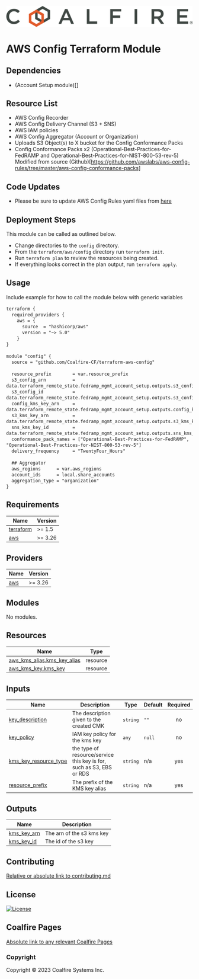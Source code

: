 ![Coalfire](coalfire_logo.png)

# AWS Config Terraform Module

## Dependencies
- (Account Setup module)[]

## Resource List
- AWS Config Recorder
- AWS Config Delivery Channel (S3 + SNS)
- AWS IAM policies
- AWS Config Aggregator (Account or Organization)
- Uploads S3 Object(s) to X bucket for the Config Conformance Packs
- Config Conformance Packs x2 (Operational-Best-Practices-for-FedRAMP and Operational-Best-Practices-for-NIST-800-53-rev-5) Modified from source (Github)[https://github.com/awslabs/aws-config-rules/tree/master/aws-config-conformance-packs]

## Code Updates
- Please be sure to update AWS Config Rules yaml files from [here](https://github.com/awslabs/aws-config-rules/tree/master/aws-config-conformance-packs)

## Deployment Steps

This module can be called as outlined below.

- Change directories to the `config` directory.
- From the `terraform/aws/config` directory run `terraform init`.
- Run `terraform plan` to review the resources being created.
- If everything looks correct in the plan output, run `terraform apply`.

## Usage

Include example for how to call the module below with generic variables

```hcl
terraform {
  required_providers {
    aws = {
      source  = "hashicorp/aws"
      version = "~> 5.0"
    }
}

module "config" {
  source = "github.com/Coalfire-CF/terraform-aws-config"

  resource_prefix        = var.resource_prefix
  s3_config_arn          = data.terraform_remote_state.fedramp_mgmt_account_setup.outputs.s3_config_arn
  s3_config_id           = data.terraform_remote_state.fedramp_mgmt_account_setup.outputs.s3_config_id
  config_kms_key_arn     = data.terraform_remote_state.fedramp_mgmt_account_setup.outputs.config_kms_key_arn
  s3_kms_key_arn         = data.terraform_remote_state.fedramp_mgmt_account_setup.outputs.s3_kms_key_arn
  sns_kms_key_id         = data.terraform_remote_state.fedramp_mgmt_account_setup.outputs.sns_kms_key_id
  conformance_pack_names = ["Operational-Best-Practices-for-FedRAMP", "Operational-Best-Practices-for-NIST-800-53-rev-5"]
  delivery_frequency     = "TwentyFour_Hours"

  ## Aggregator 
  aws_regions      = var.aws_regions
  account_ids      = local.share_accounts
  aggregation_type = "organization"
}

```

<!-- BEGIN_TF_DOCS -->
## Requirements

| Name | Version |
|------|---------|
| <a name="requirement_terraform"></a> [terraform](#requirement\_terraform) | >= 1.5 |
| <a name="requirement_aws"></a> [aws](#requirement\_aws) | >= 3.26 |

## Providers

| Name | Version |
|------|---------|
| <a name="provider_aws"></a> [aws](#provider\_aws) | >= 3.26 |

## Modules

No modules.

## Resources

| Name | Type |
|------|------|
| [aws_kms_alias.kms_key_alias](https://registry.terraform.io/providers/hashicorp/aws/latest/docs/resources/kms_alias) | resource |
| [aws_kms_key.kms_key](https://registry.terraform.io/providers/hashicorp/aws/latest/docs/resources/kms_key) | resource |

## Inputs

| Name | Description | Type | Default | Required |
|------|-------------|------|---------|:--------:|
| <a name="input_key_description"></a> [key\_description](#input\_key\_description) | The description given to the created CMK | `string` | `""` | no |
| <a name="input_key_policy"></a> [key\_policy](#input\_key\_policy) | IAM key policy for the kms key | `any` | `null` | no |
| <a name="input_kms_key_resource_type"></a> [kms\_key\_resource\_type](#input\_kms\_key\_resource\_type) | the type of resource/service this key is for, such as S3, EBS or RDS | `string` | n/a | yes |
| <a name="input_resource_prefix"></a> [resource\_prefix](#input\_resource\_prefix) | The prefix of the KMS key alias | `string` | n/a | yes |

## Outputs

| Name | Description |
|------|-------------|
| <a name="output_kms_key_arn"></a> [kms\_key\_arn](#output\_kms\_key\_arn) | The arn of the s3 kms key |
| <a name="output_kms_key_id"></a> [kms\_key\_id](#output\_kms\_key\_id) | The id of the s3 key |
<!-- END_TF_DOCS -->

## Contributing

[Relative or absolute link to contributing.md](CONTRIBUTING.md)


## License

[![License](https://img.shields.io/badge/license-MIT-blue.svg)](https://opensource.org/license/mit/)


## Coalfire Pages

[Absolute link to any relevant Coalfire Pages](https://coalfire.com/)

### Copyright

Copyright © 2023 Coalfire Systems Inc.
